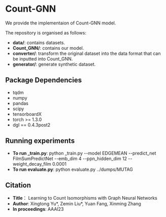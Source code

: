 
# Count-GNN
We provide the implementaion of Count-GNN model.

The repository is organised as follows:
- **data/**: contains datasets.
- **Count_GNN/**: contains our model.
- **converter/**: transform the original dataset into the data format that can be inputted into Count_GNN.
- **generator/**: generate synthetic dataset.

## Package Dependencies

* tqdm
* numpy
* pandas
* scipy
* tensorboardX
* torch >= 1.3.0
* dgl == 0.4.3post2

## Running experiments

* **To run _train.py**:
python _train.py --model EDGEMEAN --predict_net FilmSumPredictNet --emb_dim 4 --ppn_hidden_dim 12 --weight_decay_film 0.0001
* **To run evaluate.py**:
python evaluate.py ../dumps/MUTAG

## Citation
* **Title**： Learning to Count Isomorphisms with Graph Neural Networks
* **Author**: Xingtong Yu*, Zemin Liu*, Yuan Fang, Xinming Zhang
* **In proceedings**: AAAI23
